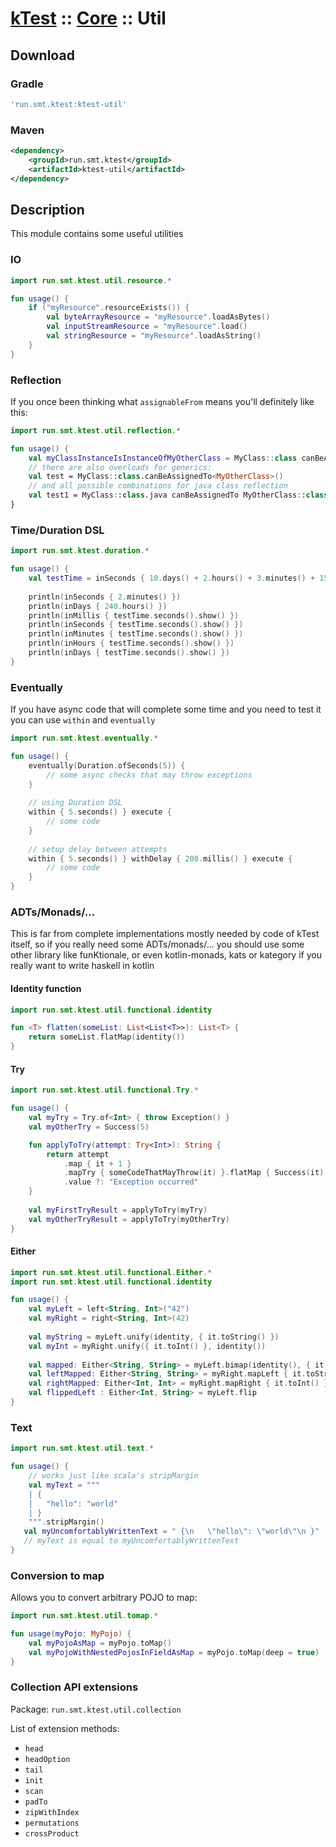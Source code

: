 # [kTest](../README.md) :: [Core](README.md) :: Util

## Download

### Gradle

```groovy
'run.smt.ktest:ktest-util'
```

### Maven

```xml
<dependency>
    <groupId>run.smt.ktest</groupId>
    <artifactId>ktest-util</artifactId>
</dependency>
```

## Description

This module contains some useful utilities

### IO

```kotlin
import run.smt.ktest.util.resource.*

fun usage() {
    if ("myResource".resourceExists()) {
        val byteArrayResource = "myResource".loadAsBytes()
        val inputStreamResource = "myResource".load()
        val stringResource = "myResource".loadAsString()
    }
}
```

### Reflection

If you once been thinking what `assignableFrom` means you'll definitely like this:
```kotlin
import run.smt.ktest.util.reflection.*

fun usage() {
    val myClassInstanceIsInstanceOfMyOtherClass = MyClass::class canBeAssignedTo MyOtherClass::class
    // there are also overloads for generics:
    val test = MyClass::class.canBeAssignedTo<MyOtherClass>()
    // and all possible combinations for java class reflection
    val test1 = MyClass::class.java canBeAssignedTo MyOtherClass::class
}
```

### Time/Duration DSL

```kotlin
import run.smt.ktest.duration.*

fun usage() {
    val testTime = inSeconds { 10.days() + 2.hours() + 3.minutes() + 15.seconds() + 2.millis() }
    
    println(inSeconds { 2.minutes() })
    println(inDays { 240.hours() })
    println(inMillis { testTime.seconds().show() })
    println(inSeconds { testTime.seconds().show() })
    println(inMinutes { testTime.seconds().show() })
    println(inHours { testTime.seconds().show() })
    println(inDays { testTime.seconds().show() })
}
```

### Eventually

If you have async code that will complete some time and you need to test it you can use `within` and `eventually`

```kotlin
import run.smt.ktest.eventually.*

fun usage() {
    eventually(Duration.ofSeconds(5)) {
        // some async checks that may throw exceptions
    }
    
    // using Duration DSL
    within { 5.seconds() } execute {
        // some code
    }
    
    // setup delay between attempts
    within { 5.seconds() } withDelay { 200.millis() } execute {
        // some code
    }
}
```

### ADTs/Monads/...

This is far from complete implementations mostly needed by code of kTest itself, so if you really need some ADTs/monads/...
you should use some other library like funKtionale, or even kotlin-monads, kats or kategory if you really want to write haskell in kotlin 

#### Identity function

```kotlin
import run.smt.ktest.util.functional.identity

fun <T> flatten(someList: List<List<T>>): List<T> {
    return someList.flatMap(identity())
}
```

#### Try

```kotlin
import run.smt.ktest.util.functional.Try.*

fun usage() {
    val myTry = Try.of<Int> { throw Exception() }
    val myOtherTry = Success(5)

    fun applyToTry(attempt: Try<Int>): String {
        return attempt
            .map { it + 1 }
            .mapTry { someCodeThatMayThrow(it) }.flatMap { Success(it) }
            .value ?: "Exception occurred"
    }
    
    val myFirstTryResult = applyToTry(myTry)
    val myOtherTryResult = applyToTry(myOtherTry)
}

```

#### Either

```kotlin
import run.smt.ktest.util.functional.Either.*
import run.smt.ktest.util.functional.identity

fun usage() {
    val myLeft = left<String, Int>("42")
    val myRight = right<String, Int>(42)
    
    val myString = myLeft.unify(identity, { it.toString() })
    val myInt = myRight.unify({ it.toInt() }, identity())
    
    val mapped: Either<String, String> = myLeft.bimap(identity(), { it.toString() })
    val leftMapped: Either<String, String> = myRight.mapLeft { it.toString() }
    val rightMapped: Either<Int, Int> = myRight.mapRight { it.toInt() }
    val flippedLeft : Either<Int, String> = myLeft.flip
}
```

### Text

```kotlin
import run.smt.ktest.util.text.*

fun usage() {
    // works just like scala's stripMargin
    val myText = """
    | {
    |   "hello": "world"
    | }
    """.stripMargin()
   val myUncomfortablyWrittenText = " {\n   \"hello\": \"world\"\n }"
   // myText is equal to myUncomfortablyWrittenText
}
```

### Conversion to map

Allows you to convert arbitrary POJO to map:

```kotlin
import run.smt.ktest.util.tomap.*

fun usage(myPojo: MyPojo) {
    val myPojoAsMap = myPojo.toMap()
    val myPojoWithNestedPojosInFieldAsMap = myPojo.toMap(deep = true)
}
```

### Collection API extensions

Package: `run.smt.ktest.util.collection`

List of extension methods:

 * `head`
 * `headOption`
 * `tail`
 * `init`
 * `scan`
 * `padTo`
 * `zipWithIndex`
 * `permutations`
 * `crossProduct`
